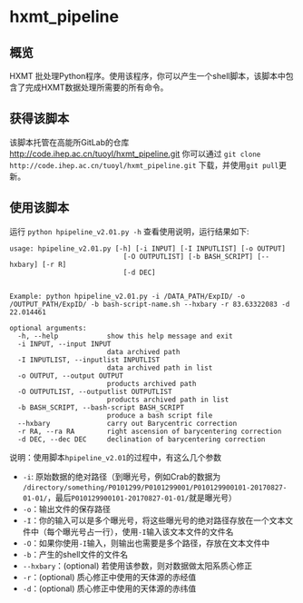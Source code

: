 # hxmt_pipeline

## 概览

HXMT 批处理Python程序。使用该程序，你可以产生一个shell脚本，该脚本中包含了完成HXMT数据处理所需要的所有命令。

## 获得该脚本

该脚本托管在高能所GitLab的仓库 http://code.ihep.ac.cn/tuoyl/hxmt_pipeline.git
你可以通过 ```git clone http://code.ihep.ac.cn/tuoyl/hxmt_pipeline.git``` 下载，并使用```git pull```更新。

## 使用该脚本

运行 ``` python hpipeline_v2.01.py -h ``` 查看使用说明，运行结果如下:

```
usage: hpipeline_v2.01.py [-h] [-i INPUT] [-I INPUTLIST] [-o OUTPUT]
                            [-O OUTPUTLIST] [-b BASH_SCRIPT] [--hxbary] [-r R]
                            [-d DEC]
                            

Example: python hpipeline_v2.01.py -i /DATA_PATH/ExpID/ -o /OUTPUT_PATH/ExpID/ -b bash-script-name.sh --hxbary -r 83.63322083 -d 22.014461

optional arguments:
  -h, --help            show this help message and exit
  -i INPUT, --input INPUT
                        data archived path
  -I INPUTLIST, --inputlist INPUTLIST
                        data archived path in list
  -o OUTPUT, --output OUTPUT
                        products archived path
  -O OUTPUTLIST, --outputlist OUTPUTLIST
                        products archived path in list
  -b BASH_SCRIPT, --bash-script BASH_SCRIPT
                        produce a bash script file
  --hxbary              carry out Barycentric correction
  -r RA, --ra RA        right ascension of barycentering correction
  -d DEC, --dec DEC     declination of barycentering correction
```
说明：使用脚本```hpipeline_v2.01```的过程中，有这么几个参数
- ```-i```: 原始数据的绝对路径（到曝光号，例如Crab的数据为 ```/directory/something/P0101299/P0101299001/P010129900101-20170827-01-01/```，最后```P010129900101-20170827-01-01/```就是曝光号）
- ```-o```：输出文件的保存路径
- ```-I```：你的输入可以是多个曝光号，将这些曝光号的绝对路径存放在一个文本文件中（每个曝光号占一行），使用```-I```输入该文本文件的文件名
- ```-O```：如果你使用```-I```输入，则输出也需要是多个路径，存放在文本文件中
- ```-b```：产生的shell文件的文件名
- ```--hxbary```：(optional) 若使用该参数，则对数据做太阳系质心修正
- ```-r```：(optional) 质心修正中使用的天体源的赤经值
- ```-d```：(optional) 质心修正中使用的天体源的赤纬值


  


